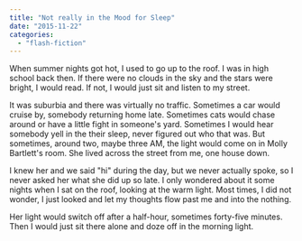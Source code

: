 ```yaml
---
title: "Not really in the Mood for Sleep"
date: "2015-11-22"
categories: 
  - "flash-fiction"
---
```


When summer nights got hot, I used to go up to the roof. I was in high school back then. If there were no clouds in the sky and the stars were bright, I would read. If not, I would just sit and listen to my street.

It was suburbia and there was virtually no traffic. Sometimes a car would cruise by, somebody returning home late. Sometimes cats would chase around or have a little fight in someone's yard. Sometimes I would hear somebody yell in the their sleep, never figured out who that was. But sometimes, around two, maybe three AM, the light would come on in Molly Bartlett's room. She lived across the street from me, one house down.

I knew her and we said "hi" during the day, but we never actually spoke, so I never asked her what she did up so late. I only wondered about it some nights when I sat on the roof, looking at the warm light. Most times, I did not wonder, I just looked and let my thoughts flow past me and into the nothing.

Her light would switch off after a half-hour, sometimes forty-five minutes. Then I would just sit there alone and doze off in the morning light.
